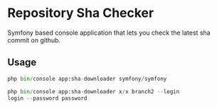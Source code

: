 # Repository Sha Checker

Symfony based console application that lets you check the latest sha commit on github.


## Usage

```python
php bin/console app:sha-downloader symfony/symfony

php bin/console app:sha-downloader x/x branch2 --login
login --password password

```
